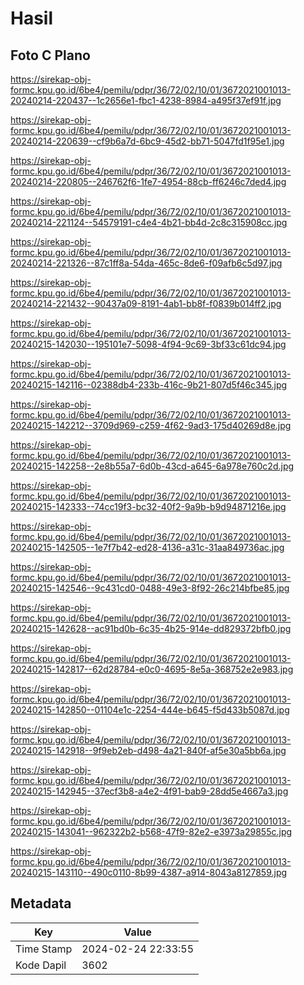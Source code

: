 # Hasil

## Foto C Plano

https://sirekap-obj-formc.kpu.go.id/6be4/pemilu/pdpr/36/72/02/10/01/3672021001013-20240214-220437--1c2656e1-fbc1-4238-8984-a495f37ef91f.jpg

https://sirekap-obj-formc.kpu.go.id/6be4/pemilu/pdpr/36/72/02/10/01/3672021001013-20240214-220639--cf9b6a7d-6bc9-45d2-bb71-5047fd1f95e1.jpg

https://sirekap-obj-formc.kpu.go.id/6be4/pemilu/pdpr/36/72/02/10/01/3672021001013-20240214-220805--246762f6-1fe7-4954-88cb-ff6246c7ded4.jpg

https://sirekap-obj-formc.kpu.go.id/6be4/pemilu/pdpr/36/72/02/10/01/3672021001013-20240214-221124--54579191-c4e4-4b21-bb4d-2c8c315908cc.jpg

https://sirekap-obj-formc.kpu.go.id/6be4/pemilu/pdpr/36/72/02/10/01/3672021001013-20240214-221326--87c1ff8a-54da-465c-8de6-f09afb6c5d97.jpg

https://sirekap-obj-formc.kpu.go.id/6be4/pemilu/pdpr/36/72/02/10/01/3672021001013-20240214-221432--90437a09-8191-4ab1-bb8f-f0839b014ff2.jpg

https://sirekap-obj-formc.kpu.go.id/6be4/pemilu/pdpr/36/72/02/10/01/3672021001013-20240215-142030--195101e7-5098-4f94-9c69-3bf33c61dc94.jpg

https://sirekap-obj-formc.kpu.go.id/6be4/pemilu/pdpr/36/72/02/10/01/3672021001013-20240215-142116--02388db4-233b-416c-9b21-807d5f46c345.jpg

https://sirekap-obj-formc.kpu.go.id/6be4/pemilu/pdpr/36/72/02/10/01/3672021001013-20240215-142212--3709d969-c259-4f62-9ad3-175d40269d8e.jpg

https://sirekap-obj-formc.kpu.go.id/6be4/pemilu/pdpr/36/72/02/10/01/3672021001013-20240215-142258--2e8b55a7-6d0b-43cd-a645-6a978e760c2d.jpg

https://sirekap-obj-formc.kpu.go.id/6be4/pemilu/pdpr/36/72/02/10/01/3672021001013-20240215-142333--74cc19f3-bc32-40f2-9a9b-b9d94871216e.jpg

https://sirekap-obj-formc.kpu.go.id/6be4/pemilu/pdpr/36/72/02/10/01/3672021001013-20240215-142505--1e7f7b42-ed28-4136-a31c-31aa849736ac.jpg

https://sirekap-obj-formc.kpu.go.id/6be4/pemilu/pdpr/36/72/02/10/01/3672021001013-20240215-142546--9c431cd0-0488-49e3-8f92-26c214bfbe85.jpg

https://sirekap-obj-formc.kpu.go.id/6be4/pemilu/pdpr/36/72/02/10/01/3672021001013-20240215-142628--ac91bd0b-6c35-4b25-914e-dd829372bfb0.jpg

https://sirekap-obj-formc.kpu.go.id/6be4/pemilu/pdpr/36/72/02/10/01/3672021001013-20240215-142817--62d28784-e0c0-4695-8e5a-368752e2e983.jpg

https://sirekap-obj-formc.kpu.go.id/6be4/pemilu/pdpr/36/72/02/10/01/3672021001013-20240215-142850--01104e1c-2254-444e-b645-f5d433b5087d.jpg

https://sirekap-obj-formc.kpu.go.id/6be4/pemilu/pdpr/36/72/02/10/01/3672021001013-20240215-142918--9f9eb2eb-d498-4a21-840f-af5e30a5bb6a.jpg

https://sirekap-obj-formc.kpu.go.id/6be4/pemilu/pdpr/36/72/02/10/01/3672021001013-20240215-142945--37ecf3b8-a4e2-4f91-bab9-28dd5e4667a3.jpg

https://sirekap-obj-formc.kpu.go.id/6be4/pemilu/pdpr/36/72/02/10/01/3672021001013-20240215-143041--962322b2-b568-47f9-82e2-e3973a29855c.jpg

https://sirekap-obj-formc.kpu.go.id/6be4/pemilu/pdpr/36/72/02/10/01/3672021001013-20240215-143110--490c0110-8b99-4387-a914-8043a8127859.jpg


## Metadata

| Key        | Value               |
| ---------- | ------------------- |
| Time Stamp | 2024-02-24 22:33:55 |
| Kode Dapil | 3602                |



